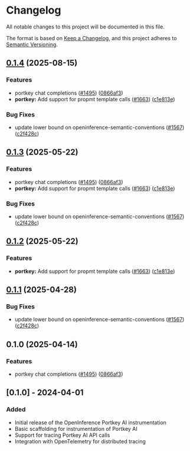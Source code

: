 # Changelog

All notable changes to this project will be documented in this file.

The format is based on [Keep a Changelog](https://keepachangelog.com/en/1.0.0/),
and this project adheres to [Semantic Versioning](https://semver.org/spec/v2.0.0.html).

## [0.1.4](https://github.com/d3x41/openinference/compare/python-openinference-instrumentation-portkey-v0.1.3...python-openinference-instrumentation-portkey-v0.1.4) (2025-08-15)


### Features

* portkey chat completions ([#1495](https://github.com/d3x41/openinference/issues/1495)) ([0866af3](https://github.com/d3x41/openinference/commit/0866af3e9428f59c67704899da37a63cfbef453c))
* **portkey:** Add support for propmt template calls ([#1663](https://github.com/d3x41/openinference/issues/1663)) ([c1e813e](https://github.com/d3x41/openinference/commit/c1e813e26c62713229958c625c088ffe46ea1608))


### Bug Fixes

* update lower bound on openinference-semantic-conventions ([#1567](https://github.com/d3x41/openinference/issues/1567)) ([c2f428c](https://github.com/d3x41/openinference/commit/c2f428c5916c3dd62cf6670358f37111d4f7fd25))

## [0.1.3](https://github.com/Arize-ai/openinference/compare/python-openinference-instrumentation-portkey-v0.1.2...python-openinference-instrumentation-portkey-v0.1.3) (2025-05-22)


### Features

* portkey chat completions ([#1495](https://github.com/Arize-ai/openinference/issues/1495)) ([0866af3](https://github.com/Arize-ai/openinference/commit/0866af3e9428f59c67704899da37a63cfbef453c))
* **portkey:** Add support for propmt template calls ([#1663](https://github.com/Arize-ai/openinference/issues/1663)) ([c1e813e](https://github.com/Arize-ai/openinference/commit/c1e813e26c62713229958c625c088ffe46ea1608))


### Bug Fixes

* update lower bound on openinference-semantic-conventions ([#1567](https://github.com/Arize-ai/openinference/issues/1567)) ([c2f428c](https://github.com/Arize-ai/openinference/commit/c2f428c5916c3dd62cf6670358f37111d4f7fd25))

## [0.1.2](https://github.com/Arize-ai/openinference/compare/python-openinference-instrumentation-portkey-v0.1.1...python-openinference-instrumentation-portkey-v0.1.2) (2025-05-22)


### Features

* **portkey:** Add support for propmt template calls ([#1663](https://github.com/Arize-ai/openinference/issues/1663)) ([c1e813e](https://github.com/Arize-ai/openinference/commit/c1e813e26c62713229958c625c088ffe46ea1608))

## [0.1.1](https://github.com/Arize-ai/openinference/compare/python-openinference-instrumentation-portkey-v0.1.0...python-openinference-instrumentation-portkey-v0.1.1) (2025-04-28)


### Bug Fixes

* update lower bound on openinference-semantic-conventions ([#1567](https://github.com/Arize-ai/openinference/issues/1567)) ([c2f428c](https://github.com/Arize-ai/openinference/commit/c2f428c5916c3dd62cf6670358f37111d4f7fd25))

## 0.1.0 (2025-04-14)


### Features

* portkey chat completions ([#1495](https://github.com/Arize-ai/openinference/issues/1495)) ([0866af3](https://github.com/Arize-ai/openinference/commit/0866af3e9428f59c67704899da37a63cfbef453c))

## [0.1.0] - 2024-04-01

### Added

- Initial release of the OpenInference Portkey AI instrumentation
- Basic scaffolding for instrumentation of Portkey AI
- Support for tracing Portkey AI API calls
- Integration with OpenTelemetry for distributed tracing
